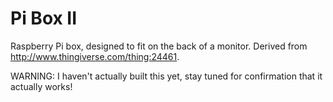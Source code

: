 Pi Box II
=========

Raspberry Pi box, designed to fit on the back of a monitor. Derived from http://www.thingiverse.com/thing:24461.

WARNING: I haven't actually built this yet, stay tuned for confirmation that it actually works!